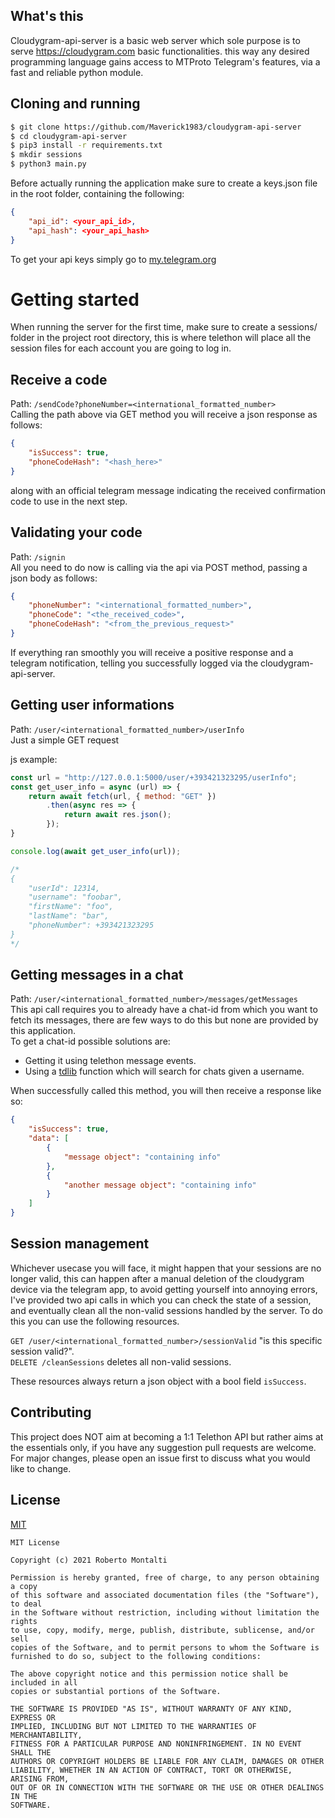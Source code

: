 ## What's this
Cloudygram-api-server is a basic web server which sole purpose is to serve https://cloudygram.com basic functionalities.
this way any desired programming language gains access to MTProto Telegram's features, via a fast and reliable python module.

## Cloning and running
```bash
$ git clone https://github.com/Maverick1983/cloudygram-api-server
$ cd cloudygram-api-server
$ pip3 install -r requirements.txt
$ mkdir sessions
$ python3 main.py
```

Before actually running the application make sure to create a keys.json file in the root folder, containing the following:
```json
{
    "api_id": <your_api_id>,
    "api_hash": <your_api_hash>
}
```
To get your api keys simply go to [my.telegram.org](https://my.telegram.org/auth?to=apps)

# Getting started
When running the server for the first time, make sure to create a sessions/ folder in the project root directory, this is where telethon will place all the session files for each account you are going to log in.

## Receive a code
Path: `/sendCode?phoneNumber=<international_formatted_number>`\
Calling the path above via GET method you will receive a json response as follows:
```json
{
    "isSuccess": true,
    "phoneCodeHash": "<hash_here>"
}
```
along with an official telegram message indicating the received confirmation code to use in the next step.

## Validating your code
Path: `/signin`\
All you need to do now is calling via the api via POST method, passing a json body as follows:
```json
{
    "phoneNumber": "<international_formatted_number>",
    "phoneCode": "<the_received_code>",
    "phoneCodeHash": "<from_the_previous_request>"
}
```
If everything ran smoothly you will receive a positive response and a telegram notification, telling you successfully logged via the cloudygram-api-server.

## Getting user informations
Path: `/user/<international_formatted_number>/userInfo`\
Just a simple GET request

js example:
```js
const url = "http://127.0.0.1:5000/user/+393421323295/userInfo";
const get_user_info = async (url) => {
    return await fetch(url, { method: "GET" })
        .then(async res => {
            return await res.json();
        });
}

console.log(await get_user_info(url));

/*
{
    "userId": 12314,
    "username": "foobar",
    "firstName": "foo",
    "lastName": "bar",
    "phoneNumber": +393421323295
}
*/
```
## Getting messages in a chat
Path: `/user/<international_formatted_number>/messages/getMessages`\
This api call requires you to already have a chat-id from which you want to fetch its messages, there are few ways to do this but none are provided by this application.\
To get a chat-id possible solutions are:

- Getting it using telethon message events.
- Using a [tdlib](https://core.telegram.org/tdlib/docs/classtd_1_1td__api_1_1search_public_chats.html) function which will search for chats given a username.

When successfully called this method, you will then receive a response like so:
```json
{
    "isSuccess": true,
    "data": [
        {
            "message object": "containing info"
        },
        {
            "another message object": "containing info"
        }
    ]
}
```

## Session management
Whichever usecase you will face, it might happen that your sessions are no longer valid, this can
happen after a manual deletion of the cloudygram device via the telegram app, to avoid getting
yourself into annoying errors, I've provided two api calls in which you can check the
state of a session, and eventually clean all the non-valid sessions handled by the server.
To do this you can use the following resources.

`GET /user/<international_formatted_number>/sessionValid` "is this specific session valid?".\
`DELETE /cleanSessions` deletes all non-valid sessions.

These resources always return a json object with a bool field `isSuccess`.

## Contributing
This project does NOT aim at becoming a 1:1 Telethon API but rather aims at the essentials only, if you have any suggestion
pull requests are welcome.
For major changes, please open an issue first to discuss what you would like to change.

## License
[MIT](https://choosealicense.com/licenses/mit/)

```
MIT License

Copyright (c) 2021 Roberto Montalti

Permission is hereby granted, free of charge, to any person obtaining a copy
of this software and associated documentation files (the "Software"), to deal
in the Software without restriction, including without limitation the rights
to use, copy, modify, merge, publish, distribute, sublicense, and/or sell
copies of the Software, and to permit persons to whom the Software is
furnished to do so, subject to the following conditions:

The above copyright notice and this permission notice shall be included in all
copies or substantial portions of the Software.

THE SOFTWARE IS PROVIDED "AS IS", WITHOUT WARRANTY OF ANY KIND, EXPRESS OR
IMPLIED, INCLUDING BUT NOT LIMITED TO THE WARRANTIES OF MERCHANTABILITY,
FITNESS FOR A PARTICULAR PURPOSE AND NONINFRINGEMENT. IN NO EVENT SHALL THE
AUTHORS OR COPYRIGHT HOLDERS BE LIABLE FOR ANY CLAIM, DAMAGES OR OTHER
LIABILITY, WHETHER IN AN ACTION OF CONTRACT, TORT OR OTHERWISE, ARISING FROM,
OUT OF OR IN CONNECTION WITH THE SOFTWARE OR THE USE OR OTHER DEALINGS IN THE
SOFTWARE.
```
